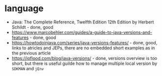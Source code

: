 # language

* Java: The Complete Reference, Twelfth Edition 12th Edition by Herbert Schildt - done, good
* https://www.marcobehler.com/guides/a-guide-to-java-versions-and-features - done, good
* https://howtodoinjava.com/series/java-versions-features/ - done, good, links to atricles and JEPs, there are no embedded short examples as in the previous article
* https://ioflood.com/blog/java-versions/ - done, versions overview is too short, but there is useful guilde how to manage multiple local version by `SDKMAN` and `jEnv`
